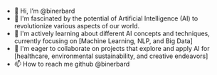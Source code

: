- 👋 Hi, I’m @binerbard
- 👀 I'm fascinated by the potential of Artificial Intelligence (AI) to revolutionize various aspects of our world. 
- 🌱 I'm actively learning about different AI concepts and techniques, currently focusing on [Machine Learning, NLP, and Big Data]
- 💞️ I'm eager to collaborate on projects that explore and apply AI for [healthcare, environmental sustainability, and creative endeavors]
- 📫 How to reach me github @binerbard

<!---
binerbard/binerbard is a ✨ special ✨ repository because its `README.md` (this file) appears on your GitHub profile.
You can click the Preview link to take a look at your changes.
--->
